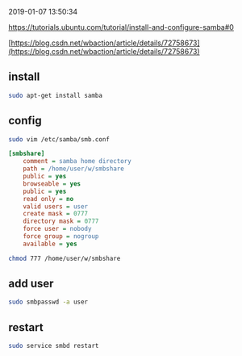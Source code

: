 2019-01-07 13:50:34

https://tutorials.ubuntu.com/tutorial/install-and-configure-samba#0

[https://blog.csdn.net/wbaction/article/details/72758673](https://blog.csdn.net/wbaction/article/details/72758673)

## install
```sh
sudo apt-get install samba
```
## config
```sh
sudo vim /etc/samba/smb.conf
```

```ini
[smbshare]
    comment = samba home directory 
    path = /home/user/w/smbshare
    public = yes
    browseable = yes
    public = yes
    read only = no
    valid users = user
    create mask = 0777
    directory mask = 0777 
    force user = nobody
    force group = nogroup
    available = yes
```    

```sh
chmod 777 /home/user/w/smbshare
```

## add user
```sh
sudo smbpasswd -a user
```

## restart
```sh
sudo service smbd restart
```
